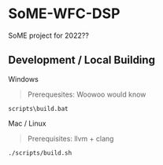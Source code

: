 # SoME-WFC-DSP

SoME project for 2022??

## Development / Local Building

Windows
> Prerequesites:
> Woowoo would know
```
scripts\build.bat
```

Mac / Linux
> Prerequisites: 
> llvm + clang
```
./scripts/build.sh
```